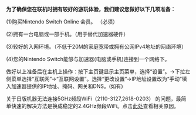 **为了确保您在联机时拥有较好的游玩体验，我们建议您做好以下几项准备：**

(1)购买Nintendo Switch Online 会员。 （必须）

(2)拥有一台电脑或一部手机。（用于替代加速器硬件）

(3)较好的入网环境。（不低于20M的家庭宽带或拥有公网IPv4地址的网络环境）

(4)您的Nintendo Switch能够与加速器(电脑或手机)连接到一个网络下。

做好以上准备后在主机上操作：按下主页键显示主页菜单，选择“设置”。->下拉左侧菜单选择“互联网”->“互联网设置”。选择“更改设置”->IP地址设置改为“手动”填入加速器提供的IP地址、掩码、网关和DNS。(如有)

关于日版机器无法连接5GHz频段WiFi（2110-3127,2618-0203） 的问题，最简单快速的解决方法是换成稳定的2.4GHz频段WiFi。点击[此处](https://www.vgover.com/topic/1001)查看相关原因。

